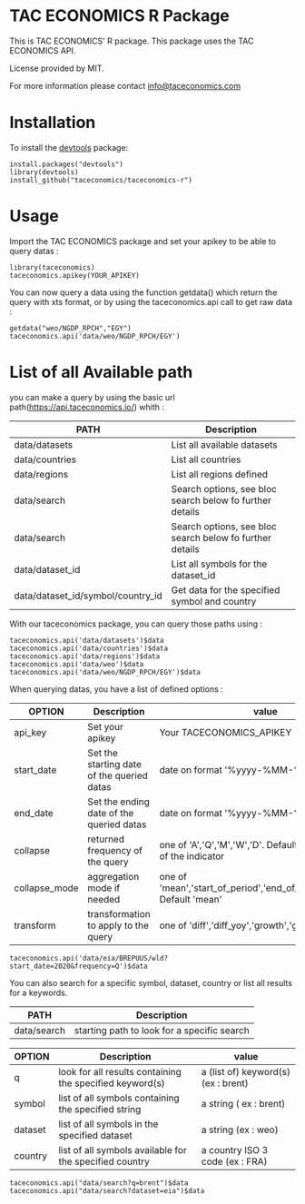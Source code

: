 # TAC ECONOMICS R Package

This is TAC ECONOMICS' R package. This package uses the TAC ECONOMICS API.

License provided by MIT.

For more information please contact info@taceconomics.com

# Installation

To install the [devtools](https://cran.r-project.org/package=devtools) package:

    install.packages("devtools")
    library(devtools)
    install_github("taceconomics/taceconomics-r")
	

# Usage

Import the TAC ECONOMICS package and set your apikey to be able to query datas :

	library(taceconomics)
	taceconomics.apikey(YOUR_APIKEY)
	
You can now query a data using the function getdata() which return the query with xts format, or by using the taceconomics.api call to get raw data :

	getdata("weo/NGDP_RPCH","EGY")
	taceconomics.api('data/weo/NGDP_RPCH/EGY')

	
# List of all Available path 

you can make a query by using the basic url path(https://api.taceconomics.io/) whith :

PATH | Description |
|---|---|
| data/datasets | List all available datasets |
| data/countries | List all countries |
| data/regions | List all regions defined |
| data/search | Search options, see bloc search below fo further details |
| data/search | Search options, see bloc search below fo further details |
| data/dataset_id | List all symbols for the dataset_id |
| data/dataset_id/symbol/country_id | Get data for the specified symbol and country |

With our taceconomics package, you can query those paths using :

	taceconomics.api('data/datasets')$data
	taceconomics.api('data/countries')$data
	taceconomics.api('data/regions')$data
	taceconomics.api('data/weo')$data
	taceconomics.api('data/weo/NGDP_RPCH/EGY')$data

When querying datas, you have a list of defined options :

OPTION | Description | value | 
|---|---|---|
| api_key | Set your apikey | Your TACECONOMICS_APIKEY |
| start_date | Set the starting date of the queried datas | date on format '%yyyy-%MM-%dd' |
| end_date | Set the ending date of the queried datas | date on format '%yyyy-%MM-%dd' |
| collapse | returned frequency of the query | one of 'A','Q','M','W','D'. Default base frequency of the indicator |
| collapse_mode | aggregation mode if needed | one of 'mean','start_of_period','end_of_period','median'. Default 'mean' |
| transform | transformation to apply to the query | one of 'diff','diff_yoy','growth','growth_yoy'|


	taceconomics.api('data/eia/BREPUUS/wld?start_date=2020&frequency=Q')$data

You can also search for a specific symbol, dataset, country or list all results for a keywords.

PATH | Description |
|---|---|
| data/search | starting path to look for a specific search |

OPTION | Description | value | 
|---|---|---|
| q | look for all results containing the specified keyword(s) | a (list of) keyword(s) (ex : brent) |
| symbol | list of all symbols containing the specified string | a string ( ex : brent) |
| dataset | list of all symbols in the specified dataset | a string (ex : weo) |
| country | list of all symbols available for the specified country | a country ISO 3 code (ex : FRA) |

	taceconomics.api("data/search?q=brent")$data
	taceconomics.api("data/search?dataset=eia")$data






